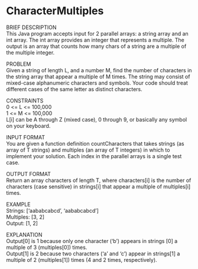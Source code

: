# CharacterMultiples
BRIEF DESCRIPTION
<br>This Java program accepts input for 2 parallel arrays: a string array and an int array. The int array provides an integer that represents a multiple. The output is an array that counts how many chars of a string are a multiple of the multiple integer.

PROBLEM
<br>Given a string of length L, and a number M, find the number of characters in the string array that appear a multiple of M times. The string may consist of mixed-case alphanumeric characters and symbols. Your code should treat different cases of the same letter as distinct characters.

CONSTRAINTS
<br>0 <= L <= 100,000
<br>1 <= M <= 100,000
<br>L[i] can be A through Z (mixed case), 0 through 9, or basically any symbol on your keyboard.

INPUT FORMAT
<br>You are given a function definition countCharacters that takes strings (as array of T strings) and multiples (an array of T integers) in which to implement your solution. Each index in the parallel arrays is a single test case. 

OUTPUT FORMAT
<br>Return an array characters of length T, where characters[i] is the number of characters (case sensitive) in strings[i] that appear a multiple of multiples[i] times.

EXAMPLE
<br>Strings: [‘aababcabcd’, ‘aababcabcd’]
<br>Multiples: [3, 2]
<br>Output: [1, 2]

EXPLANATION
<br>Output[0] is 1 because only one character (‘b’) appears in strings [0] a multiple of 3 (multiples[0]) times.
<br>Output[1] is 2 because two characters (‘a’ and ‘c’) appear in strings[1] a multiple of 2 (multiples[1]) times (4 and 2 times, respectively).
